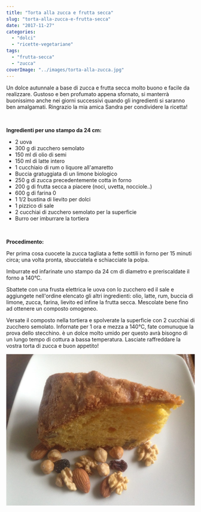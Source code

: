 ```yaml
---
title: "Torta alla zucca e frutta secca"
slug: "torta-alla-zucca-e-frutta-secca"
date: "2017-11-27"
categories: 
  - "dolci"
  - "ricette-vegetariane"
tags: 
  - "frutta-secca"
  - "zucca"
coverImage: "../images/torta-alla-zucca.jpg"
---
```


Un dolce autunnale a base di zucca e frutta secca molto buono e facile da realizzare. Gustoso e ben profumato appena sfornato, si manterrà buonissimo anche nei giorni successivi quando gli ingredienti si saranno ben amalgamati. Ringrazio la mia amica Sandra per condividere la ricetta!

 

**Ingredienti per uno stampo da 24 cm:**

- 2 uova
- 300 g di zucchero semolato
- 150 ml di olio di semi
- 150 ml di latte intero
- 1 cucchiaio di rum o liquore all'amaretto
- Buccia gratuggiata di un limone biologico
- 250 g di zucca precedentemente cotta in forno
- 200 g di frutta secca a piacere (noci, uvetta, nocciole..)
- 600 g di farina 0
- 1 1/2 bustina di lievito per dolci
- 1 pizzico di sale
- 2 cucchiai di zucchero semolato per la superficie
- Burro oer imburrare la tortiera

 

**Procedimento:**

Per prima cosa cuocete la zucca tagliata a fette sottili in forno per 15 minuti circa; una volta pronta, sbucciatela e schiacciate la polpa.

Imburrate ed infarinate uno stampo da 24 cm di diametro e preriscaldate il forno a 140°C.

Sbattete con una frusta elettrica le uova con lo zucchero ed il sale e aggiungete nell'ordine elencato gli altri ingredienti: olio, latte, rum, buccia di limone, zucca, farina, lievito ed infine la frutta secca. Mescolate bene fino ad ottenere un composto omogeneo.

Versate il composto nella tortiera e spolverate la superficie con 2 cucchiai di zucchero semolato. Infornate per 1 ora e mezza a 140°C, fate comunuque la prova dello stecchino. è un dolce molto umido per questo avrà bisogno di un lungo tempo di cottura a bassa temperatura. Lasciate raffreddare la vostra torta di zucca e buon appetito!

![torta alla zucca](../images/torta-alla-zucca1.jpg)

